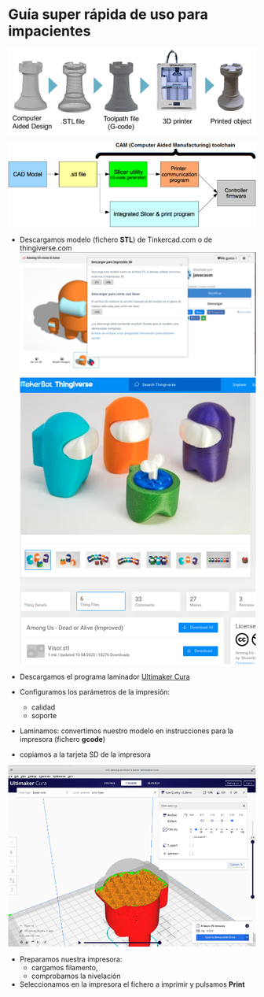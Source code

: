 # Guía super rápida de uso para impacientes

![proceso impresión](./images/3D-printing-process-chain.png)

![proceso impresión](./images/20-best-3d-printing-software-tools-all-are-free.png)

* Descargamos modelo (fichero **STL**) de Tinkercad.com o de thingiverse.com
![DownloadSTL](./images/DownloadSTL.png)
![DownloadThingiverse](./images/DownloadThingiverse.png
)
* Descargamos el programa laminador [Ultimaker Cura](https://ultimaker.com/es/software)

* Configuramos los parámetros de la impresión: 
    * calidad 
    * soporte 
* Laminamos: convertimos nuestro modelo en instrucciones para la impresora (fichero **gcode**) 
* copiamos a la tarjeta SD de la impresora

![AmongUsCura](./images/AmongUsCura.png)

* Preparamos nuestra impresora: 
    * cargamos filamento, 
    * comprobamos la nivelación
* Seleccionamos en la impresora el fichero a imprimir y pulsamos **Print**

